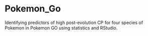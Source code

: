 # Pokemon_Go
Identifying predictors of high post-evolution CP for four species of Pokemon in Pokemon GO using statistics and RStudio.
